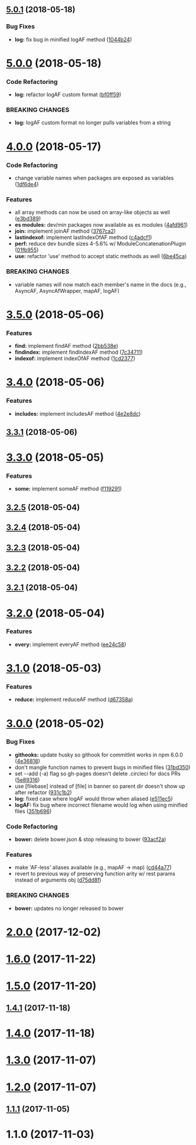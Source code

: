 <a name="5.0.1"></a>
## [5.0.1](https://github.com/AsyncAF/AsyncAF/compare/v5.0.0...v5.0.1) (2018-05-18)


### Bug Fixes

* **log:** fix bug in minified logAF method ([1044b24](https://github.com/AsyncAF/AsyncAF/commit/1044b24))



<a name="5.0.0"></a>
# [5.0.0](https://github.com/AsyncAF/AsyncAF/compare/v4.0.0...v5.0.0) (2018-05-18)


### Code Refactoring

* **log:** refactor logAF custom format ([bf0ff59](https://github.com/AsyncAF/AsyncAF/commit/bf0ff59))


### BREAKING CHANGES

* **log:** logAF custom format no longer pulls variables from a string



<a name="4.0.0"></a>
# [4.0.0](https://github.com/AsyncAF/AsyncAF/compare/v3.5.0...v4.0.0) (2018-05-17)


### Code Refactoring

* change variable names when packages are exposed as variables ([1df6de4](https://github.com/AsyncAF/AsyncAF/commit/1df6de4))


### Features

* all array methods can now be used on array-like objects as well ([e3bd389](https://github.com/AsyncAF/AsyncAF/commit/e3bd389))
* **es modules:** dev/min packages now available as es modules ([4afd961](https://github.com/AsyncAF/AsyncAF/commit/4afd961))
* **join:** implement joinAF method ([3767ca2](https://github.com/AsyncAF/AsyncAF/commit/3767ca2))
* **lastindexof:** implement lastIndexOfAF method ([c4adcf1](https://github.com/AsyncAF/AsyncAF/commit/c4adcf1))
* **perf:** reduce dev bundle sizes 4-5.6% w/ ModuleConcatenationPlugin ([01fb955](https://github.com/AsyncAF/AsyncAF/commit/01fb955))
* **use:** refactor 'use' method to accept static methods as well ([6be45ca](https://github.com/AsyncAF/AsyncAF/commit/6be45ca))


### BREAKING CHANGES

* variable names will now match each member's name in the docs (e.g., AsyncAF, AsyncAfWrapper, mapAF, logAF)



<a name="3.5.0"></a>
# [3.5.0](https://github.com/AsyncAF/AsyncAF/compare/v3.4.0...v3.5.0) (2018-05-06)


### Features

* **find:** implement findAF method ([2bb538e](https://github.com/AsyncAF/AsyncAF/commit/2bb538e))
* **findindex:** implement findIndexAF method ([7c34711](https://github.com/AsyncAF/AsyncAF/commit/7c34711))
* **indexof:** implement indexOfAF method ([1cd2377](https://github.com/AsyncAF/AsyncAF/commit/1cd2377))



<a name="3.4.0"></a>
# [3.4.0](https://github.com/AsyncAF/AsyncAF/compare/v3.3.1...v3.4.0) (2018-05-06)


### Features

* **includes:** implement includesAF method ([4e2e8dc](https://github.com/AsyncAF/AsyncAF/commit/4e2e8dc))



<a name="3.3.1"></a>
## [3.3.1](https://github.com/AsyncAF/AsyncAF/compare/v3.3.0...v3.3.1) (2018-05-06)



<a name="3.3.0"></a>
# [3.3.0](https://github.com/AsyncAF/AsyncAF/compare/v3.2.5...v3.3.0) (2018-05-05)


### Features

* **some:** implement someAF method ([f119291](https://github.com/AsyncAF/AsyncAF/commit/f119291))



<a name="3.2.5"></a>
## [3.2.5](https://github.com/AsyncAF/AsyncAF/compare/v3.2.4...v3.2.5) (2018-05-04)



<a name="3.2.4"></a>
## [3.2.4](https://github.com/AsyncAF/AsyncAF/compare/v3.2.3...v3.2.4) (2018-05-04)



<a name="3.2.3"></a>
## [3.2.3](https://github.com/AsyncAF/AsyncAF/compare/v3.2.2...v3.2.3) (2018-05-04)



<a name="3.2.2"></a>
## [3.2.2](https://github.com/AsyncAF/AsyncAF/compare/v3.2.1...v3.2.2) (2018-05-04)



<a name="3.2.1"></a>
## [3.2.1](https://github.com/AsyncAF/AsyncAF/compare/v3.2.0...v3.2.1) (2018-05-04)



<a name="3.2.0"></a>
# [3.2.0](https://github.com/AsyncAF/AsyncAF/compare/v3.1.0...v3.2.0) (2018-05-04)


### Features

* **every:** implement everyAF method ([ee24c58](https://github.com/AsyncAF/AsyncAF/commit/ee24c58))



<a name="3.1.0"></a>
# [3.1.0](https://github.com/AsyncAF/AsyncAF/compare/v3.0.0...v3.1.0) (2018-05-03)


### Features

* **reduce:** implement reduceAF method ([d67358a](https://github.com/AsyncAF/AsyncAF/commit/d67358a))



<a name="3.0.0"></a>
# [3.0.0](https://github.com/AsyncAF/AsyncAF/compare/v2.0.0...v3.0.0) (2018-05-02)


### Bug Fixes

* **githooks:** update husky so githook for commitlint works in npm 6.0.0 ([4e36818](https://github.com/AsyncAF/AsyncAF/commit/4e36818))
* don't mangle function names to prevent bugs in minified files ([31bd350](https://github.com/AsyncAF/AsyncAF/commit/31bd350))
* set --add (-a) flag so gh-pages doesn't delete .circleci for docs PRs ([5e89316](https://github.com/AsyncAF/AsyncAF/commit/5e89316))
* use [filebase] instead of [file] in banner so parent dir doesn't show up after refactor ([931c1b2](https://github.com/AsyncAF/AsyncAF/commit/931c1b2))
* **log:** fixed case where logAF would throw when aliased ([e511ec5](https://github.com/AsyncAF/AsyncAF/commit/e511ec5))
* **logAF:** fix bug where incorrect filename would log when using minified files ([351b696](https://github.com/AsyncAF/AsyncAF/commit/351b696))


### Code Refactoring

* **bower:** delete bower.json & stop releasing to bower ([93acf2a](https://github.com/AsyncAF/AsyncAF/commit/93acf2a))


### Features

* make 'AF-less' aliases available (e.g., mapAF -> map) ([cd44a77](https://github.com/AsyncAF/AsyncAF/commit/cd44a77))
* revert to previous way of preserving function arity w/ rest params instead of arguments obj ([d75dd8f](https://github.com/AsyncAF/AsyncAF/commit/d75dd8f))


### BREAKING CHANGES

* **bower:** updates no longer released to bower



<a name="2.0.0"></a>
# [2.0.0](https://github.com/AsyncAF/AsyncAF/compare/v1.6.0...v2.0.0) (2017-12-02)



<a name="1.6.0"></a>
# [1.6.0](https://github.com/AsyncAF/AsyncAF/compare/v1.5.0...v1.6.0) (2017-11-22)



<a name="1.5.0"></a>
# [1.5.0](https://github.com/AsyncAF/AsyncAF/compare/v1.4.1...v1.5.0) (2017-11-20)



<a name="1.4.1"></a>
## [1.4.1](https://github.com/AsyncAF/AsyncAF/compare/v1.4.0...v1.4.1) (2017-11-18)



<a name="1.4.0"></a>
# [1.4.0](https://github.com/AsyncAF/AsyncAF/compare/v1.3.0...v1.4.0) (2017-11-18)



<a name="1.3.0"></a>
# [1.3.0](https://github.com/AsyncAF/AsyncAF/compare/v1.2.0...v1.3.0) (2017-11-07)



<a name="1.2.0"></a>
# [1.2.0](https://github.com/AsyncAF/AsyncAF/compare/v1.1.1...v1.2.0) (2017-11-07)



<a name="1.1.1"></a>
## [1.1.1](https://github.com/AsyncAF/AsyncAF/compare/v1.1.0...v1.1.1) (2017-11-05)



<a name="1.1.0"></a>
# 1.1.0 (2017-11-03)




